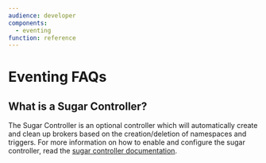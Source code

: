```yaml
---
audience: developer
components:
  - eventing
function: reference
---
```


# Eventing FAQs

## What is a Sugar Controller?

The Sugar Controller is an optional controller which will automatically create and clean up brokers based on the creation/deletion of namespaces and triggers.
For more information on how to enable and configure the sugar controller, read the [sugar controller documentation](../sugar/README.md).
